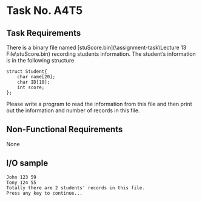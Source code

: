# Task No. A4T5

## Task Requirements
There is a binary file named [stuScore.bin](\assignment-task\Lecture 13 File\stuScore.bin) recording students information. The student’s information is in the following structure
```
struct Student{
	char name[20];
	char ID[10];
	int score;
};
```
Please write a program to read the information from this file and then print out the information and number of records in this file.


## Non-Functional Requirements
None


## I/O sample
```
John 123 59
Tony 124 55
Totally there are 2 students' records in this file.
Press any key to continue...
```
